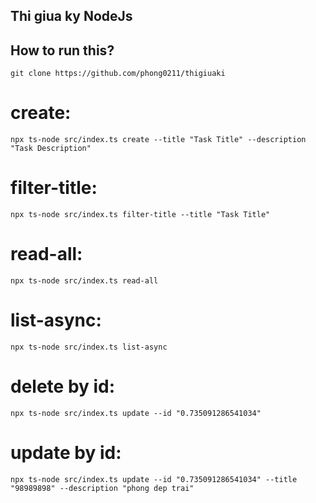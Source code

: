 ## Thi giua ky NodeJs
## How to run this?

`git clone https://github.com/phong0211/thigiuaki`

# create:

`npx ts-node src/index.ts create --title "Task Title" --description "Task Description"`

# filter-title:

`npx ts-node src/index.ts filter-title --title "Task Title"`

# read-all:

`npx ts-node src/index.ts read-all`

# list-async:

`npx ts-node src/index.ts list-async`

# delete by id:

`npx ts-node src/index.ts update --id "0.735091286541034"`

# update by id:

`npx ts-node src/index.ts update --id "0.735091286541034" --title "98989898" --description "phong dep trai"`
          


